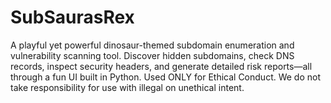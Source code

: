 # SubSaurasRex
A playful yet powerful dinosaur-themed subdomain enumeration and vulnerability scanning tool. Discover hidden subdomains, check DNS records, inspect security headers, and generate detailed risk reports—all through a fun UI built in Python. Used ONLY for Ethical Conduct. We do not take responsibility for use with illegal on unethical intent.
